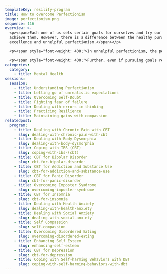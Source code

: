 ```yaml
---
templateKey: resilify-program
title: How to overcome Perfectionism
image: perfectionism.png
sequence: 116
overview: >-
  <p><span>Each one of us sets certain goals for ourselves and try our best to
  achieve them. However, there is a difference between the healthy pursuit of
  excellence and unhelpful perfectionism.</span></p>

  <p><span style="font-weight: 400;">In unhelpful perfectionism, the person may evaluate their worth on how well they think they achieve their own high standards. Their self-esteem is dependent on the achievement of goals. </span></p>

  <p><span style="font-weight: 400;">Further, even if pursuing goals results in negative consequences, those with unhelpful perfectionism may continue to strive to achieve them.</span></p>
categories:
  category:
    - title: Mental Health
sessions:
  session:
    - title: Understanding Perfectionism
    - title: Letting go of unrealistic expectations
    - title: Overcoming Self-Doubt
    - title: Fighting fear of failure
    - title: Dealing with errors in thinking
    - title: Practicing Resilience
    - title: Maintaining gains with compassion
relatedpost:
  program:
    - title: Dealing with Chronic Pain with CBT
      slug: dealing-with-chronic-pain-with-cbt
    - title: Dealing with Body Dysmorphia
      slug: dealing-with-body-dysmorphia
    - title: Coping with IBS (CBT)
      slug: coping-with-ibs-(cbt)
    - title: CBT for Bipolar Disorder
      slug: cbt-for-bipolar-disorder
    - title: CBT for Addiction and Substance Use
      slug: cbt-for-addiction-and-substance-use
    - title: CBT for Panic Disorder
      slug: cbt-for-panic-disorder
    - title: Overcoming Imposter Syndrome
      slug: overcoming-imposter-syndrome
    - title: CBT for Insomnia
      slug: cbt-for-insomnia
    - title: Dealing with Health Anxiety
      slug: dealing-with-health-anxiety
    - title: Dealing with Social Anxiety
      slug: dealing-with-social-anxiety
    - title: Self Compassion
      slug: self-compassion
    - title: Overcoming Disordered Eating
      slug: overcoming-disordered-eating
    - title: Enhancing Self Esteem
      slug: enhancing-self-esteem
    - title: CBT for Depression
      slug: cbt-for-depression
    - title: Coping with Self-harming Behaviors with DBT
      slug: coping-with-self-harming-behaviors-with-dbt
---
```

